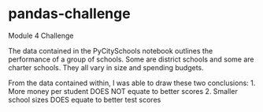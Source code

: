 # pandas-challenge
Module 4 Challenge

The data contained in the PyCitySchools notebook outlines the performance of a group of schools. Some are district schools and some are charter schools. They all vary in size and spending budgets.

From the data contained within, I was able to draw these two conclusions:
    1. More money per student DOES NOT equate to better scores
    2. Smaller school sizes DOES equate to better test scores